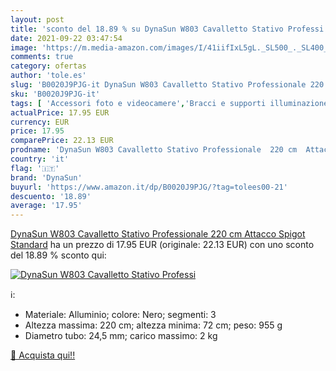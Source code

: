 ```yaml
---
layout: post
title: 'sconto del 18.89 % su DynaSun W803 Cavalletto Stativo Professi  '
date: 2021-09-22 03:47:54
image: 'https://m.media-amazon.com/images/I/41iifIxL5gL._SL500_._SL400_.jpg'
comments: true
category: ofertas
author: 'tole.es'
slug: 'B0020J9PJG-it DynaSun W803 Cavalletto Stativo Professionale 220 cm...'
sku: 'B0020J9PJG-it'
tags: [ 'Accessori foto e videocamere','Bracci e supporti illuminazione','Elettronica','Foto e videocamere','Foto studio e Illuminazione','Illuminazione','dynasun', ]
actualPrice: 17.95 EUR
currency: EUR
price: 17.95
comparePrice: 22.13 EUR
prodname: 'DynaSun W803 Cavalletto Stativo Professionale  220 cm  Attacco Spigot Standard'
country: 'it'
flag: '🇮🇹'
brand: 'DynaSun'
buyurl: 'https://www.amazon.it/dp/B0020J9PJG/?tag=tolees00-21'
descuento: '18.89'
average: '17.95'
---
```


[DynaSun W803 Cavalletto Stativo Professionale  220 cm  Attacco Spigot Standard](https://www.amazon.it/dp/B0020J9PJG/?tag=tolees00-21) ha un prezzo di 17.95 EUR (originale: 22.13 EUR) con uno sconto del 18.89 % sconto qui:

[![DynaSun W803 Cavalletto Stativo Professi](https://m.media-amazon.com/images/I/41iifIxL5gL._SL500_._SL400_.jpg)](https://www.amazon.it/dp/B0020J9PJG/?tag=tolees00-21)

ℹ️:

- Materiale: Alluminio; colore: Nero; segmenti: 3
- Altezza massima: 220 cm; altezza minima: 72 cm; peso: 955 g
- Diametro tubo: 24,5 mm; carico massimo: 2 kg

[🛒 Acquista qui!!](https://www.amazon.it/dp/B0020J9PJG/?tag=tolees00-21)
